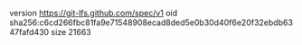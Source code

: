 version https://git-lfs.github.com/spec/v1
oid sha256:c6cd266fbc81fa9e71548908ecad8ded5e0b30d40f6e20f32ebdb6347fafd430
size 21663
